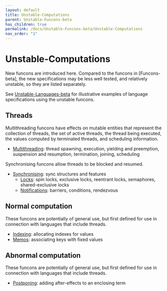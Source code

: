 ```yaml
---
layout: default
title: Unstable-Computations
parent: Unstable-Funcons-beta
has_children: true
permalink: /docs/Unstable-Funcons-beta/Unstable-Computations
nav_order: "1"
---
```


Unstable-Computations
=====================

New funcons are introduced here. Compared to the funcons in [Funcons-beta],
the new specifications may be less well tested, and relatively unstable, so
they are listed separately.

See [Unstable-Languages-beta] for illustrative examples of language
specifications using the unstable funcons.

Threads
-------

Multithreading funcons have effects on mutable entities that represent the
collection of threads, the set of active threads, the thread being executed,
the values computed by terminated threads, and scheduling information.

- [Multithreading]\: thread spawning, execution, yielding and preemption,
  suspension and resumption, termination, joining, scheduling

Synchronising funcons allow threads to be blocked and resumed.

- [Synchronising]\: sync structures and features
  - [Locks]\: spin locks, exclusive locks, reentrant locks, semaphores,
      shared-exclusive locks
  - [Notifications]\: barriers, conditions, rendezvous

Normal computation
------------------

These funcons are potentially of general use, but first defined for use in
connection with languages that include threads.

- [Indexing]\: allocating indexes for values
- [Memos]\: associating keys with fixed values

Abnormal computation
--------------------

These funcons are potentially of general use, but first defined for use in
connection with languages that include threads.

- [Postponing]\: adding after-effects to an enclosing term

[Multithreading]: /CBS-beta/Unstable-Funcons-beta/Unstable-Computations/Threads/Multithreading/
[Synchronising]:  /CBS-beta/Unstable-Funcons-beta/Unstable-Computations/Threads/Synchronising/
[Locks]:          /CBS-beta/Unstable-Funcons-beta/Unstable-Computations/Threads/Synchronising/Locks/
[Notifications]:  /CBS-beta/Unstable-Funcons-beta/Unstable-Computations/Threads/Synchronising/Notifications/

[Indexing]:       /CBS-beta/Unstable-Funcons-beta/Unstable-Computations/Normal/Indexing/
[Memos]:          /CBS-beta/Unstable-Funcons-beta/Unstable-Computations/Normal/Memos/

[Postponing]:     /CBS-beta/Unstable-Funcons-beta/Unstable-Computations/Abnormal/Postponing/

[Unstable-Languages-beta]: /CBS-beta/docs/Unstable-Languages-beta
